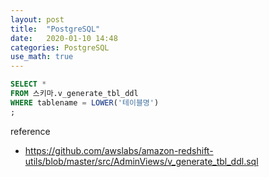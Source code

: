 ```yaml
---
layout: post
title:  "PostgreSQL"
date:   2020-01-10 14:48
categories: PostgreSQL
use_math: true
---
```



```sql
SELECT *
FROM 스키마.v_generate_tbl_ddl
WHERE tablename = LOWER('테이블명')
;
```


reference
- https://github.com/awslabs/amazon-redshift-utils/blob/master/src/AdminViews/v_generate_tbl_ddl.sql
